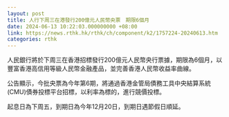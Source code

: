 ```yaml
---
layout: post
title: 人行下周三在港發行200億元人民幣央票　期限6個月
date: 2024-06-13 10:22:03.000000000 +08:00
link: https://news.rthk.hk/rthk/ch/component/k2/1757224-20240613.htm
categories: rthk
---
```


人民銀行將於下周三在香港招標發行200億元人民幣央行票據，期限為6個月，以豐富香港高信用等級人民幣金融產品，並完善香港人民幣收益率曲線。

公告顯示，今批央票為今年第6期，將通過香港金管局債務工具中央結算系統(CMU)債券投標平台招標，以利率為標的，進行競價投標。

起息日為下周五，到期日為今年12月20日，到期日遇節假日順延。
